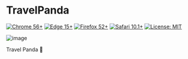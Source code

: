 # TravelPanda

<p><a target="_blank" href="https://camo.githubusercontent.com/7ec7a1c44e2fd4eb032b26b5b11daa12480127bf/68747470733a2f2f696d672e736869656c64732e696f2f62616467652f4368726f6d652d35362b2d677265656e2e7376673f7374796c653d666c61742d737175617265"><img src="https://camo.githubusercontent.com/7ec7a1c44e2fd4eb032b26b5b11daa12480127bf/68747470733a2f2f696d672e736869656c64732e696f2f62616467652f4368726f6d652d35362b2d677265656e2e7376673f7374796c653d666c61742d737175617265" alt="Chrome 56+" data-canonical-src="https://img.shields.io/badge/Chrome-56+-green.svg?style=flat-square" style="max-width:100%;"></a>
  <a target="_blank" href="https://camo.githubusercontent.com/3e161eb539076d9f52bf06acb9c6adc82d59652a/68747470733a2f2f696d672e736869656c64732e696f2f62616467652f456467652d31352b2d677265656e2e7376673f7374796c653d666c61742d737175617265"><img src="https://camo.githubusercontent.com/3e161eb539076d9f52bf06acb9c6adc82d59652a/68747470733a2f2f696d672e736869656c64732e696f2f62616467652f456467652d31352b2d677265656e2e7376673f7374796c653d666c61742d737175617265" alt="Edge 15+" data-canonical-src="https://img.shields.io/badge/Edge-15+-green.svg?style=flat-square" style="max-width:100%;"></a>
<a target="_blank" href="https://camo.githubusercontent.com/bfb2bab431c705253e53b158ff6f105cc9ad3691/68747470733a2f2f696d672e736869656c64732e696f2f62616467652f46697265666f782d35322b2d677265656e2e7376673f7374796c653d666c61742d737175617265"><img src="https://camo.githubusercontent.com/bfb2bab431c705253e53b158ff6f105cc9ad3691/68747470733a2f2f696d672e736869656c64732e696f2f62616467652f46697265666f782d35322b2d677265656e2e7376673f7374796c653d666c61742d737175617265" alt="Firefox 52+" data-canonical-src="https://img.shields.io/badge/Firefox-52+-green.svg?style=flat-square" style="max-width:100%;"></a>
  <a target="_blank" href="https://camo.githubusercontent.com/167d8999c2b369ebaf1fe7c3119293c802c3095c/68747470733a2f2f696d672e736869656c64732e696f2f62616467652f5361666172692d31302e312b2d677265656e2e7376673f7374796c653d666c61742d737175617265"><img src="https://camo.githubusercontent.com/167d8999c2b369ebaf1fe7c3119293c802c3095c/68747470733a2f2f696d672e736869656c64732e696f2f62616467652f5361666172692d31302e312b2d677265656e2e7376673f7374796c653d666c61742d737175617265" alt="Safari 10.1+" data-canonical-src="https://img.shields.io/badge/Safari-10.1+-green.svg?style=flat-square" style="max-width:100%;"></a>
<a href="https://opensource.org/licenses/MIT" rel="nofollow"><img src="https://camo.githubusercontent.com/3ccf4c50a1576b0dd30b286717451fa56b783512/68747470733a2f2f696d672e736869656c64732e696f2f62616467652f4c6963656e73652d4d49542d79656c6c6f772e737667" alt="License: MIT" data-canonical-src="https://img.shields.io/badge/License-MIT-yellow.svg" style="max-width:100%;"></a>

![image](https://user-images.githubusercontent.com/19554935/41991376-38d31a6c-7a13-11e8-8b8d-5b4f201a3613.png)

Travel Panda 🐼

